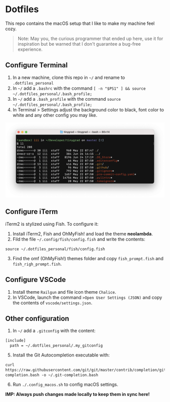 # Dotfiles
This repo contains the macOS setup that I like to make my machine feel cozy.

> Note: May you, the curious programmer that ended up here, use it for inspiration but be warned that I don't guarantee a bug-free experience.

## Configure Terminal
1. In a new machine, clone this repo in `~/` and rename to `.dotfiles_personal`
2. In `~/` add a `.bashrc` with the command `[ -n "$PS1" ] && source ~/.dotfiles_personal/.bash_profile;`
3. In `~/` add a `.bash_profile` with the command `source ~/.dotfiles_personal/.bash_profile;`
4. In Terminal > Settings adjust the background color to black, font color to white and any other config you may like.

![Terminal appearance](./assets/Terminal.png)

## Configure iTerm
iTerm2 is stylized using Fish. To configure it:
1. Install iTerm2, Fish and OhMyFish! and load the theme **neolambda**.
2. Fild the file `~/.config/fish/config.fish` and write the contents:
```
source ~/.dotfiles_personal/fish/config.fish
```
3. Find the omf (OhMyFish!) themes folder and copy `fish_prompt.fish` and `fish_righ_prompt.fish`.

## Configure VSCode
1. Install theme `Railgun` and file icon theme `Chalice`.
2. In VSCode, launch the command `>Open User Settings (JSON)` and copy the contents of `vscode/settings.json`.

## Other configuration
1. In `~/` add a `.gitconfig` with the content:
```
[include]
  path = ~/.dotfiles_personal/.my_gitconfig
```
5. Install the Git Autocompletion executable with:
```
curl https://raw.githubusercontent.com/git/git/master/contrib/completion/git-completion.bash -o ~/.git-completion.bash
```
6. Run `./.config_macos.sh` to config macOS settings.

**IMP: Always push changes made locally to keep them in sync here!**

